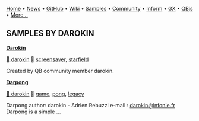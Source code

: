 [Home](https://qb64.com) • [News](../news.md) • [GitHub](https://github.com/QB64Official/qb64) • [Wiki](https://github.com/QB64Official/qb64/wiki) • [Samples](../samples.md) • [Community](../community.md) • [Inform](../inform.md) • [GX](../gx.md) • [QBjs](../qbjs.md) • [More...](../more.md)

## SAMPLES BY DAROKIN

**[Darokin](darokin/index.md)**

[🐝 darokin](darokin.md) 🔗 [screensaver](screensaver.md), [starfield](starfield.md)

Created by QB community member darokin.

**[Darpong](darpong/index.md)**

[🐝 darokin](darokin.md) 🔗 [game](game.md), [pong](pong.md), [legacy](legacy.md)

Darpong 	author: darokin   -  Adrien Rebuzzi    e-mail : darokin@infonie.fr  Darpong is a simple ...
